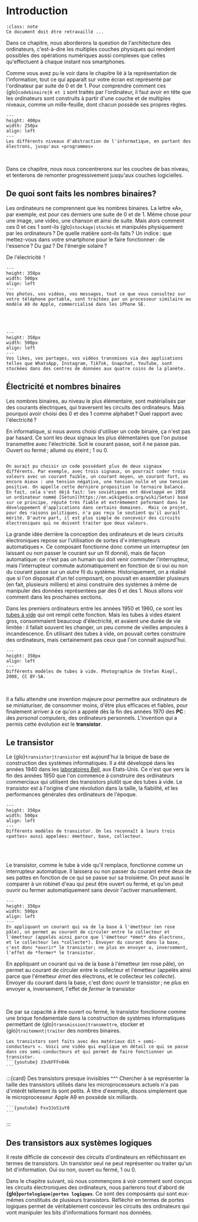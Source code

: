 # Introduction

```{admonition} Attention
:class: note
Ce document doit être retravaillé ...
```

Dans ce chapitre, nous aborderons la question de l'architecture des ordinateurs, c'est-à-dire les multiples couches physiques qui rendent possibles des opérations numériques aussi complexes que celles qu'effectuent à chaque instant nos smartphones. 

Comme vous avez pu le voir dans le chapitre lié à la représentation de l'information, tout ce qui apparaît sur votre écran est représenté par l'ordinateur par suite de 0 et de 1. Pour comprendre comment ces {glo}`codebinaire|0 et 1` sont traités par l'ordinateur, il faut avoir en tête que les ordinateurs sont construits à partir d'une couche et de multiples niveaux, comme un mille-feuille, dont chacun possède ses propres règles. 


```{figure} media/abstractionlight.png
---
height: 400px
width: 250px
align: left
---
Les différents niveaux d'abstraction de l'informatique, en partant des électrons, jusqu'aux «programmes» 
```

<!---
```{image} media/abstractionlight.png
:width: 500
:height: 550
```
Les différents niveaux d'abstraction de l'informatique, en partant des électrons, jusqu'aux «programmes»
-->

<br>


Dans ce chapitre, nous nous concentrerons sur les couches de bas niveau, et tenterons de remonter progressivement jusqu'aux couches logicielles. 


## De quoi sont faits les nombres binaires? 

Les ordinateurs ne comprennent que les nombres binaires. La lettre «A», par exemple, est pour ces derniers une suite de 0 et de 1. Même chose pour une image, une vidéo, une chanson et ainsi de suite. Mais alors comment ces 0 et ces 1 sont-ils {glo}`stockage|stockés` et manipulés physiquement par les ordinateurs ? De quelle matière sont-ils faits ? Un indice : que mettez-vous dans votre smartphone pour le faire fonctionner : de l'essence ? Du gaz ? De l'énergie solaire ?

De l'électricité  !


```{figure} media/iphonecpu.jpeg
---
height: 350px
width: 500px
align: left
---
Vos photos, vos vidéos, vos messages, tout ce que vous consultez sur votre téléphone portable, sont traitées par un processeur similaire au modèle A9 de Apple, commercialisé dans les iPhone SE. 
```

<!---
```{image} media/iphonecpu.jpeg
:width: 600
:height: 500
```
Photos, vidéos, messages, tout ce qui est consulté sur un téléphone portable, est traité par un processeur similaire au modèle A9 de Apple, commercialisé dans les iPhone SE

-->

<br> <br>


```{figure} media/datacenter.jpeg
---
height: 350px
width: 500px
align: left
---
Vos likes, vos partages, vos vidéos transmises via des applications telles que WhatsApp, Instagram, TikTok, Snapchat, YouTube, sont stockées dans des centres de données aux quatre coins de la planète. 
```

<!---

```{image} media/datacenter.jpeg
:width: 600
:height: 500
```
Likes, partages, vidéos transmises via des applications telles que WhatsApp, Instagram, TikTok, Snapchat, YouTube, etc. : tout est stocké dans des centres de données (Data Center) aux quatre coins de la planète

-->

## Électricité et nombres binaires

Les nombres binaires, au niveau le plus élémentaire, sont matérialisés par des <span commented>courants électriques</span><!-- REVIEW/JPP: discussion courant vs tension? -->, qui traversent les circuits des ordinateurs. Mais pourquoi avoir choisi des 0 et des 1 comme alphabet ? Quel rapport avec l'électricité ?

En informatique, si nous avons choisi d'utiliser un code binaire, ça n'est pas par hasard. Ce sont les deux signaux les plus élémentaires que l'on puisse transmettre avec l'électricité. Soit le courant passe, soit il ne passe pas. Ouvert ou fermé ; allumé ou éteint ; 1 ou 0. 

```{didyouknow}

On aurait pu choisir un code possédant plus de deux signaux différents. Par exemple, avec trois signaux, on pourrait coder trois valeurs avec un courant faible, un courant moyen, un courant fort, ou encore mieux : une tension négative, une tension nulle et une tension positive. On appelle cette dernière proposition le ternaire balancé. En fait, cela s'est déjà fait: les soviétiques ont développé en 1958 un ordinateur nommé [Setun](https://en.wikipedia.org/wiki/Setun) basé sur ce principe, réputé très fiable et extrêmement peformant dans le développement d'applications dans certains domaines.  Mais ce projet, pour des raisons politiques, n'a pas reçu le soutient qu'il aurait mérité. D'autre part, il est plus simple de concevoir des circuits électroniques qui ne doivent traiter que deux valeurs.
```

La grande idée derrière la conception des ordinateurs et de leurs circuits électroniques repose sur l'utilisation de sortes d'« interrupteurs automatiques ». Ce composant fonctionne donc comme un interrupteur (en laissant ou non passer le courant sur un fil donné), mais de façon automatique: ce n'est pas un humain qui doit venir commuter l'interrupteur, mais l'interrupteur commute automatiquement en fonction de si oui ou non du courant passe sur un _autre_ fil du système. Historiquement, on a réalisé que si l'on disposait d'un tel composant, on pouvait en assembler plusieurs (en fait, plusieurs milliers) et ainsi construire des systèmes à même de manipuler des données représentées par des 0 et des 1. Nous allons voir comment dans les prochaines sections.

Dans les premiers ordinateurs entre les années 1950 et 1960, ce sont les [tubes à vide](https://fr.wikipedia.org/wiki/Tube_électronique) qui ont rempli cette fonction. Mais les tubes à vides étaient gros, consommaient beaucoup d'électricité, et avaient une durée de vie limitée : il fallait souvent les changer, un peu comme de vieilles ampoules à incandescence. En utilisant des tubes à vide, on pouvait certes construire des ordinateurs, mais certainement pas ceux que l'on connaît aujourd'hui.


```{figure} media/vaccum_tubes.jpeg
---
height: 350px
align: left
---
Différents modèles de tubes à vide. Photographie de Stefan Riepl, 2008, CC BY-SA.
```


<!---
```{image} media/vaccum_tubes.jpeg
:width: 500
:height: 300
```
Différents modèles de tubes à vide. Photographie de Stefan Riepl, 2008, CC BY-SA
-->

<br>


Il a fallu attendre une invention majeure pour permettre aux ordinateurs de se miniaturiser, de consommer moins, d'être plus efficaces et fiables, pour finalement arriver à ce qu'on a appelé dès la fin des années 1970 des **PC** : des _personal computers_, des ordinateurs personnels. L'invention qui a permis cette évolution est le **transistor**.

## Le transistor

Le {glo}`transistor|transistor` est aujourd'hui la brique de base de construction des systèmes informatiques. Il a été développé dans les années 1940 dans les [laboratoires Bell](https://fr.wikipedia.org/wiki/Laboratoires_Bell), aux Etats-Unis. Ce n'est que vers la fin des années 1950 que l'on commence à construire des ordinateurs commerciaux qui utilisent des transistors plutôt que des tubes à vide. Le transistor est à l'origine d'une révolution dans la taille, la fiabilité, et les performances générales des ordinateurs de l'époque. 


```{figure} media/transistor.jpeg
---
height: 350px
width: 500px
align: left
---
Différents modèles de transistor. On les reconnaît à leurs trois «pattes» aussi appelées: émetteur, base, collecteur. 
```

<br> <br>


<span commented>Le transistor, comme le tube à vide qu'il remplace, fonctionne comme un interrupteur automatique. Il laissera ou non passer du courant entre deux de ses pattes en fonction de ce qui se passe sur sa troisième. On peut aussi le comparer à un robinet d'eau qui peut être ouvert ou fermé, et qu'on peut ouvrir ou fermer automatiquement sans devoir l'activer manuellement. 


```{figure} media/transistorgif.gif
---
height: 350px
width: 500px
align: left
---
En appliquant un courant qui va de la base à l'émetteur (en rose pâle), on permet au courant de circuler entre le collecteur et l'émetteur (appelés ainsi parce que l'émetteur *émet* des électrons, et le collecteur les *collecte*). Envoyer du courant dans la base, c'est donc *ouvrir* le transistor; ne plus en envoyer a, inversement, l'effet de *fermer* le transistor. 
```

En appliquant un courant qui va de la base à l'émetteur (en rose pâle), on permet au courant de circuler entre le collecteur et l'émetteur (appelés ainsi parce que l'émetteur *émet* des électrons, et le collecteur les *collecte*). Envoyer du courant dans la base, c'est donc *ouvrir* le transistor ; ne plus en envoyer a, inversement, l'effet de *fermer* le transistor

<br>


De par sa capacité à être ouvert ou fermé, le transistor fonctionne comme une brique fondamentale dans la construction de systèmes informatiques permettant de {glo}`transmission|transmettre`, stocker et {glo}`traitement|traiter` des nombres binaires. 


````{dropdown} Pour aller plus loin
Les transistors sont faits avec des matériaux dit « semi-conducteurs ». Voici une vidéo qui explique en détail ce qui se passe dans ces semi-conducteurs et qui permet de faire fonctionner un transistor.
```{youtube} 33vbFFFn04k
```
````


:::{card}
Des transistors presque invisibles
^^^
Chercher à se représenter la taille des transistors utilisés dans les microprocesseurs actuels n'a pas d'intérêt tellement ils sont petits. À titre d'exemple, disons simplement que le microprocesseur Apple A9 en possède six milliards.
````{dropdown} Zoom sur un transistor
```{youtube} Fxv3JoS1uY8
```
````
:::

## Des transistors aux systèmes logiques

Il reste difficile de concevoir des circuits d'ordinateurs en réfléchissant en termes de transistors. Un transistor seul ne peut représenter ou traiter qu'un bit d'information. Oui ou non, ouvert ou fermé, 1 ou 0.

Dans le chapitre suivant, où nous commençons à voir comment sont conçus les circuits électroniques des ordinateurs, nous parlerons tout d'abord de **{glo}`portelogique|portes logiques`**. Ce sont des composants qui sont eux-mêmes constitués de plusieurs transistors. Réfléchir en termes de portes logiques permet de véritablement concevoir les circuits des ordinateurs qui vont manipuler les bits d'informations formant nos données.